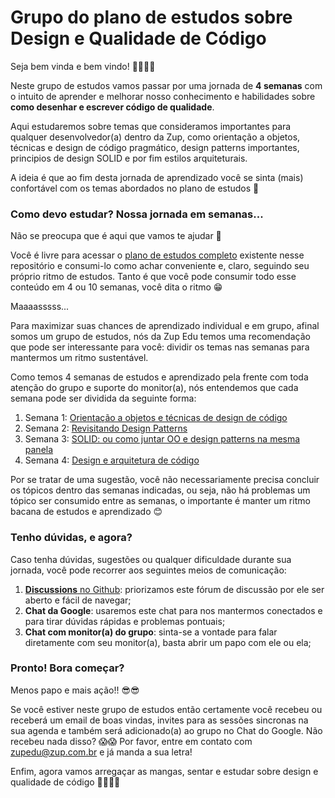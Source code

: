 # Grupo do plano de estudos sobre Design e Qualidade de Código

Seja bem vinda e bem vindo! 👏🏻👏🏻

Neste grupo de estudos vamos passar por uma jornada de **4 semanas** com o intuito de aprender e melhorar nosso conhecimento e habilidades sobre **como desenhar e escrever código de qualidade**.

Aqui estudaremos sobre temas que consideramos importantes para qualquer desenvolvedor(a) dentro da Zup, como orientação a objetos, técnicas e design de código pragmático, design patterns importantes, principios de design SOLID e por fim estilos arquiteturais.

A ideia é que ao fim desta jornada de aprendizado você se sinta (mais) confortável com os temas abordados no plano de estudos 🥳

### Como devo estudar? Nossa jornada em semanas...

Não se preocupa que é aqui que vamos te ajudar 🥳

Você é livre para acessar o [plano de estudos completo](/plano-de-estudos-sobre-design-e-qualidade-codigo.md) existente nesse repositório e consumi-lo como achar conveniente e, claro, seguindo seu próprio ritmo de estudos. Tanto é que você pode consumir todo esse conteúdo em 4 ou 10 semanas, você dita o ritmo 😁

Maaaasssss...

Para maximizar suas chances de aprendizado individual e em grupo, afinal somos um grupo de estudos, nós da Zup Edu temos uma recomendação que pode ser interessante para você: dividir os temas nas semanas para mantermos um ritmo sustentável.

Como temos 4 semanas de estudos e aprendizado pela frente com toda atenção do grupo e suporte do monitor(a), nós entendemos que cada semana pode ser dividida da seguinte forma: 

1. Semana 1: [Orientação a objetos e técnicas de design de código](/plano-de-estudos-sobre-design-e-qualidade-codigo.md#1-orienta%C3%A7%C3%A3o-a-objetos-e-t%C3%A9cnicas-de-design-de-c%C3%B3digo)
2. Semana 2: [Revisitando Design Patterns](/plano-de-estudos-sobre-design-e-qualidade-codigo.md#2-revisitando-design-patterns)
3. Semana 3: [SOLID: ou como juntar OO e design patterns na mesma panela](/plano-de-estudos-sobre-design-e-qualidade-codigo.md#3-solid-ou-como-juntar-oo-e-design-patterns-na-mesma-panela)
4. Semana 4: [Design e arquitetura de código](/plano-de-estudos-sobre-design-e-qualidade-codigo.md#4-design-e-arquitetura-de-código)

Por se tratar de uma sugestão, você não necessariamente precisa concluir os tópicos dentro das semanas indicadas, ou seja, não há problemas um tópico ser consumido entre as semanas, o importante é manter um ritmo bacana de estudos e aprendizado 😊

### Tenho dúvidas, e agora?

Caso tenha dúvidas, sugestões ou qualquer dificuldade durante sua jornada, você pode recorrer aos seguintes meios de comunicação:

1. [**Discussions** no Github](https://github.com/rafaelpontezup/grupo-plano-de-estudos-qualidade-de-codigo/discussions): priorizamos este fórum de discussão por ele ser aberto e fácil de navegar;
2. **Chat da Google**: usaremos este chat para nos mantermos conectados e para tirar dúvidas rápidas e problemas pontuais;
3. **Chat com monitor(a) do grupo**: sinta-se a vontade para falar diretamente com seu monitor(a), basta abrir um papo com ele ou ela;

### Pronto! Bora começar?

Menos papo e mais ação!! 😎😎

Se você estiver neste grupo de estudos então certamente você recebeu ou receberá um email de boas vindas, invites para as sessões sincronas na sua agenda e também será adicionado(a) ao grupo no Chat do Google. Não recebeu nada disso? 😱😱 Por favor, entre em contato com zupedu@zup.com.br e já manda a sua letra!


Enfim, agora vamos arregaçar as mangas, sentar e estudar sobre design e qualidade de código 👊🏻👊🏻




